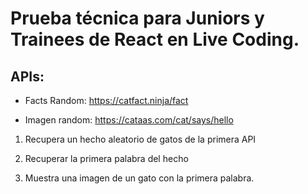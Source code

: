 # Prueba técnica para Juniors y Trainees de React en Live Coding.

## APIs:

* Facts Random: https://catfact.ninja/fact

* Imagen random: https://cataas.com/cat/says/hello

1. Recupera un hecho aleatorio de gatos de la primera API

2. Recuperar la primera palabra del hecho

3. Muestra una imagen de un gato con la primera palabra.
